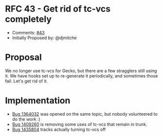 # RFC 43 - Get rid of tc-vcs completely
* Comments: [#43](https://api.github.com/repos/taskcluster/taskcluster-rfcs/issues/43)
* Initially Proposed by: @djmitche

# Proposal

We no longer use tc-vcs for Gecko, but there are a few stragglers still using it.  We have hooks set up to re-generate it periodically, and sometimes those fail.  Let's get rid of it.

# Implementation

* [Bug 1364032](https://bugzilla.mozilla.org/show_bug.cgi?id=1364032) was opened on the same topic, but nobody volunteered to do the work :)
* [Bug 1409260](https://bugzilla.mozilla.org/show_bug.cgi?id=1409260) is removing some uses of tc-vcs that remain in trunk.
* [Bug 1435804](https://bugzilla.mozilla.org/show_bug.cgi?id=1435804) tracks actually turning tc-vcs off
